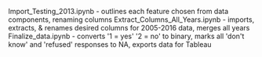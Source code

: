 Import_Testing_2013.ipynb - outlines each feature chosen from data components, renaming columns
Extract_Columns_All_Years.ipynb - imports, extracts, & renames desired columns for 2005-2016 data, merges all years
Finalize_data.ipynb - converts '1 = yes' '2 = no' to binary, marks all 'don't know' and 'refused' responses to NA, exports data for Tableau
